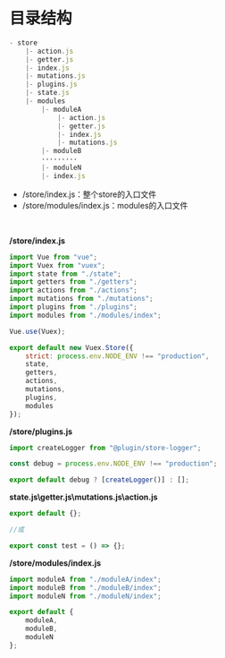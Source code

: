 # 目录结构

```js
- store
	|- action.js
	|- getter.js
	|- index.js
	|- mutations.js
	|- plugins.js
	|- state.js
	|- modules
		|- moduleA
			|- action.js
			|- getter.js
			|- index.js
			|- mutations.js
		|- moduleB
		·········
		|- moduleN
		|- index.js 
```
- /store/index.js：整个store的入口文件
- /store/modules/index.js：modules的入口文件

<br>

**/store/index.js**
```js
import Vue from "vue";
import Vuex from "vuex";
import state from "./state";
import getters from "./getters";
import actions from "./actions";
import mutations from "./mutations";
import plugins from "./plugins";
import modules from "./modules/index";

Vue.use(Vuex);

export default new Vuex.Store({
	strict: process.env.NODE_ENV !== "production",
	state,
	getters,
	actions,
	mutations,
	plugins,
	modules
});
```

**/store/plugins.js**
```js
import createLogger from "@plugin/store-logger";

const debug = process.env.NODE_ENV !== "production";

export default debug ? [createLogger()] : [];
```

**state.js\getter.js\mutations.js\action.js**
```js
export default {};

//或

export const test = () => {};
```

**/store/modules/index.js**
```js
import moduleA from "./moduleA/index";
import moduleB from "./moduleB/index";
import moduleN from "./moduleN/index";

export default {
	moduleA,
	moduleB,
	moduleN
};
```

